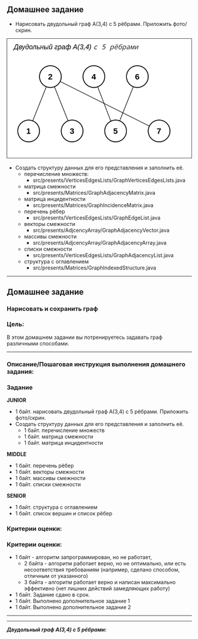 ## Домашнее задание


* Нарисовать двудольный граф А(3,4) с 5 рёбрами. Приложить фото/скрин.

![](picture/Bigraph_A_3_4_5.png)

* Создать структуру данных для его представления и заполнить её.
  * перечисление множеств:
    - src/presents/VerticesEdgesLists/GraphVerticesEdgesLists.java
  * матрица смежности
    - src/presents/Matrices/GraphAdjacencyMatrix.java
  * матрица инцидентности
    - src/presents/Matrices/GraphIncidenceMatrix.java
  * перечень рёбер
    - src/presents/VerticesEdgesLists/GraphEdgeList.java
  * векторы смежности
    - src/presents/AdjcencyArray/GraphAdjacencyVector.java
  * массивы смежности
    - src/presents/AdjcencyArray/GraphAdjacencyArray.java
  * списки смежности
    - src/presents/VerticesEdgesLists/GraphAdjacencyList.java
  * структура с оглавлением
    - src/presents/Matrices/GraphIndexedStructure.java



<hr>

## Домашнее задание

### Нарисовать и сохранить граф
### Цель:

В этом домашнем задании вы потренируетесь задавать граф различными способами.

<hr>

### Описание/Пошаговая инструкция выполнения домашнего задания:
### Задание

**JUNIOR**<br>
* 1 байт. нарисовать двудольный граф А(3,4) с 5 рёбрами. Приложить фото/скрин.
* Создать структуру данных для его представления и заполнить её.
  * 1 байт. перечисление множеств
  * 1 байт. матрица смежности
  * 1 байт. матрица инцидентности

**MIDDLE**<br>
* 1 байт. перечень рёбер
* 1 байт. векторы смежности
* 1 байт. массивы смежности
* 1 байт. списки смежности

**SENIOR**
* 1 байт. структура с оглавлением
* 1 байт. список вершин и список рёбер

### Критерии оценки:

### Критерии оценки:
* 1 байт - алгоритм запрограммирован, но не работает, 
  * 2 байта - алгоритм работает верно, но не оптимально, или есть несоответствия требованиям (например, сделано способом, отличным от указанного) 
  * 3 байта - алгоритм работает верно и написан максимально эффективно (нет лишних действий замедляющих работу)
* 1 байт. Задание сдано в срок.
* 1 байт. Выполнено дополнительное задание 1
* 1 байт. Выполнено дополнительное задание 2

<hr>
<hr>

**_Двудольный граф А(3,4) с 5 рёбрами:_**

